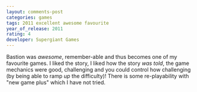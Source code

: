 ```yaml
---
layout: comments-post
categories: games
tags: 2011 excellent awesome favourite
year_of_release: 2011
rating: 4
developer: Supergiant Games
---
```


Bastion was *awesome*, remember-able and thus becomes one of my favourite games. I liked the story, I liked how the story *was told*, the game mechanics were good, challenging and you could control how challenging (by being able to ramp *up* the difficulty)! There is some re-playability with "new game plus" which I have not tried.
